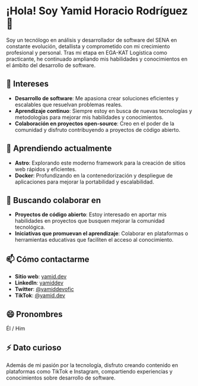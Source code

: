 # ¡Hola! Soy Yamid Horacio Rodríguez 👋

Soy un tecnólogo en análisis y desarrollador de software del SENA en constante evolución, detallista y comprometido con mi crecimiento profesional y personal. Tras mi etapa en EGA-KAT Logística como practicante, he continuado ampliando mis habilidades y conocimientos en el ámbito del desarrollo de software.

## 👀 Intereses

- **Desarrollo de software**: Me apasiona crear soluciones eficientes y escalables que resuelvan problemas reales.
- **Aprendizaje continuo**: Siempre estoy en busca de nuevas tecnologías y metodologías para mejorar mis habilidades y conocimientos.
- **Colaboración en proyectos open-source**: Creo en el poder de la comunidad y disfruto contribuyendo a proyectos de código abierto.

## 🌱 Aprendiendo actualmente

- **Astro**: Explorando este moderno framework para la creación de sitios web rápidos y eficientes.
- **Docker**: Profundizando en la contenedorización y despliegue de aplicaciones para mejorar la portabilidad y escalabilidad.

## 💞️ Buscando colaborar en

- **Proyectos de código abierto**: Estoy interesado en aportar mis habilidades en proyectos que busquen mejorar la comunidad tecnológica.
- **Iniciativas que promuevan el aprendizaje**: Colaborar en plataformas o herramientas educativas que faciliten el acceso al conocimiento.

## 📫 Cómo contactarme

- **Sitio web**: [yamid.dev](https://yamid.dev)
- **LinkedIn**: [yamiddev](https://co.linkedin.com/in/yamiddev)
- **Twitter**: [@yamiddevofic](https://twitter.com/yamiddevofic)
- **TikTok**: [@yamid.dev](https://www.tiktok.com/@yamid.dev)

## 😄 Pronombres

Él / Him

## ⚡ Dato curioso

Además de mi pasión por la tecnología, disfruto creando contenido en plataformas como TikTok e Instagram, compartiendo experiencias y conocimientos sobre desarrollo de software.
